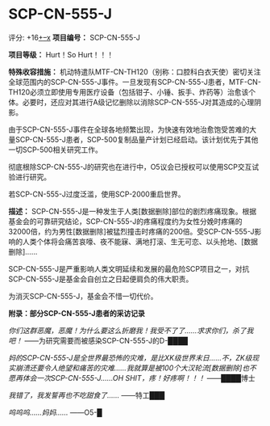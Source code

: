 # SCP-CN-555-J
                        


评分: +16<a shape='rect' title='&#25105;&#21916;&#27426;' href='javascript:;' onclick='WIKIDOT.modules.PageRateWidgetModule.listeners.rate(event, 1)'>+</a><a shape='rect' title='&#25105;&#19981;&#21916;&#27426;' href='javascript:;' onclick='WIKIDOT.modules.PageRateWidgetModule.listeners.rate(event, -1)'>&#8211;</a><a shape='rect' title='&#21462;&#28040;&#25105;&#30340;&#25237;&#31080;' href='javascript:;' onclick='WIKIDOT.modules.PageRateWidgetModule.listeners.cancelVote(event)'>x</a>
**项目编号：** SCP-CN-555-J

**项目等级：** Hurt！So Hurt！！！

**特殊收容措施：** 机动特遣队MTF-CN-TH120（别称：口腔科白衣天使）密切关注全球范围内的SCP-CN-555-J事件。一旦发现有SCP-CN-555-J患者，MTF-CN-TH120必须立即使用专用医疗设备（包括钳子、小锤、扳手、炸药等）治愈该个体。必要时，还应对其进行A级记忆删除以消除SCP-CN-555-J对其造成的心理阴影。

由于SCP-CN-555-J事件在全球各地频繁出现，为快速有效地治愈饱受苦难的大量SCP-CN-555-J患者，SCP-500复制品量产计划已经启动。该计划优先于其他一切SCP-500相关研究工作。

彻底根除SCP-CN-555-J的研究也在进行中，O5议会已授权可以使用SCP交互试验进行研究。

若SCP-CN-555-J过度泛滥，使用SCP-2000重启世界。

**描述：** SCP-CN-555-J是一种发生于人类[数据删除]部位的剧烈疼痛现象。根据基金会的可靠研究结论，SCP-CN-555-J的疼痛程度约为女性分娩时疼痛的32000倍，约为男性[数据删除]被猛烈撞击时疼痛的200倍。受SCP-CN-555-J影响的人类个体将会痛苦哀嚎、夜不能寐、满地打滚、生无可恋、以头抢地、[数据删除]……

SCP-CN-555-J是严重影响人类文明延续和发展的最危险SCP项目之一，对抗SCP-CN-555-J是基金会自创立之日起便肩负的伟大职责。

为消灭SCP-CN-555-J，基金会不惜一切代价。

**附录：部分SCP-CN-555-J患者的采访记录** 

*你们这群恶魔，恶魔！为什么要这么折磨我！我受不了了……求求你们，杀了我吧！* ——为研究需要而被感染SCP-CN-555-J的D-████

*妈的SCP-CN-555-J是全世界最恐怖的灾难，是比XK级世界末日……不，ZK级现实崩溃还要令人绝望和痛苦的灾难……我就算是被100个大汉轮流[数据删除]也不愿再体会一次SCP-CN-555-J……OH SHIT，疼！好疼啊！！！* ——████博士

*我错了，我发誓再也不吃甜食了……* ——特工███

*呜呜呜……妈妈……* ——O5-█



                    